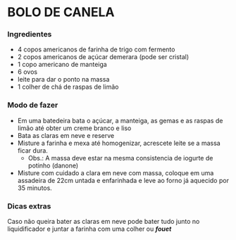 # BOLO DE CANELA

### Ingredientes

* 4 copos americanos de farinha de trigo com fermento
* 2 copos americanos de açúcar demerara (pode ser cristal)
* 1 copo americano de manteiga
* 6 ovos
* leite para dar o ponto na massa
* 1 colher de chá de raspas de limão

### Modo de fazer

* Em uma batedeira bata o açúcar, a manteiga, as gemas e as raspas de limão até obter um creme branco e liso
* Bata as claras em neve e reserve
* Misture a farinha e mexa até homogenizar, acrescete leite se a massa ficar dura.
  * Obs.: A massa deve estar na mesma consistencia de iogurte de potinho (danone)
* Misture com cuidado a clara em neve com massa, coloque em uma assadeira de 22cm untada e enfarinhada e leve ao forno já aquecido por 35 minutos.

### Dicas extras

Caso não queira bater as claras em neve pode bater tudo junto no liquidificador e juntar a farinha com uma colher ou ***fouet***
